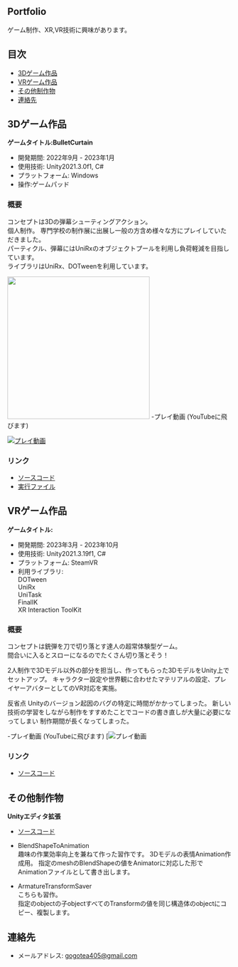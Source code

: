 ## Portfolio

ゲーム制作、XR,VR技術に興味があります。

## 目次

- [3Dゲーム作品](#3Dゲーム作品)
- [VRゲーム作品](#VRゲーム作品)
- [その他制作物](#その他制作物)
- [連絡先](#連絡先)

## 3Dゲーム作品

**ゲームタイトル:BulletCurtain**

- 開発期間: 2022年9月 - 2023年1月
- 使用技術: Unity2021.3.0f1, C#
- プラットフォーム: Windows
- 操作:ゲームパッド


### 概要

コンセプトは3Dの弾幕シューティングアクション。  
個人制作。
専門学校の制作展に出展し一般の方含め様々な方にプレイしていただきました。  
パーティクル、弾幕にはUniRxのオブジェクトプールを利用し負荷軽減を目指しています。  
ライブラリはUniRx、DOTweenを利用しています。

<img src="https://user-images.githubusercontent.com/77870800/235052920-85d52312-76b0-4d45-b36a-f9fceb3acb26.png" width="320px">
-プレイ動画 (YouTubeに飛びます)

[![プレイ動画](https://user-images.githubusercontent.com/77870800/236733475-965175bb-c096-4fcf-9ac5-877628d6f66d.png)](https://youtu.be/_52kX6OfE8A)


### リンク

- [ソースコード](https://github.com/Tsujishogo/TsujiShogo.github.io/tree/main/BulletCurtain/%E3%82%BD%E3%83%BC%E3%82%B9%E3%82%B3%E3%83%BC%E3%83%89)
- [実行ファイル](https://drive.google.com/file/d/17nHBsSGkgr1-qfchdQ-69Alsjlhh2zen/view?usp=drive_link)

## VRゲーム作品

**ゲームタイトル:**

- 開発期間: 2023年3月 - 2023年10月
- 使用技術: Unity2021.3.19f1, C#
- プラットフォーム: SteamVR
- 利用ライブラリ:         
DOTween  
                         UniRx  
                         UniTask  
                         FinalIK  
                         XR Interaction ToolKit  

### 概要

コンセプトは銃弾を刀で切り落とす達人の超常体験型ゲーム。  
間合いに入るとスローになるのでたくさん切り落とそう！

2人制作で3Dモデル以外の部分を担当し、作ってもらった3DモデルをUnity上でセットアップ。
キャラクター設定や世界観に合わせたマテリアルの設定、プレイヤーアバターとしてのVR対応を実施。

反省点
Unityのバージョン起因のバグの特定に時間がかかってしまった。
新しい技術の学習をしながら制作をすすめたことでコードの書き直しが大量に必要になってしまい
制作期間が長くなってしまった。

-プレイ動画 (YouTubeに飛びます)
[![プレイ動画](https://youtu.be/j6GC2uXJEzg)

### リンク

- [ソースコード](https://github.com/Tsujishogo/TsujiShogo.github.io/tree/main/TenkoVR/Script)


## その他制作物

**Unityエディタ拡張**  

- [ソースコード](https://github.com/TsujiShogo.github.io/Portfolio/tree/main/Tools)


- BlendShapeToAnimation  
趣味の作業効率向上を兼ねて作った習作です。
3Dモデルの表情Animation作成用。
指定のmeshのBlendShapeの値をAnimatorに対応した形でAnimationファイルとして書き出します。  

- ArmatureTransformSaver  
こちらも習作。  
指定のobjectの子objectすべてのTransformの値を同じ構造体のobjectにコピー、複製します。 

## 連絡先


- メールアドレス: gogotea405@gmail.com
